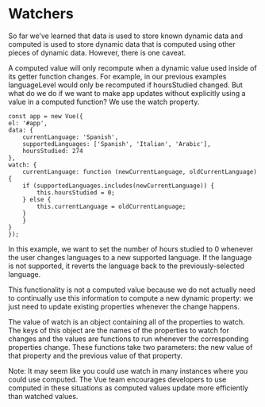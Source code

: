 # Watchers

So far we’ve learned that data is used to store known dynamic data and computed is used to store dynamic data that is computed using other pieces of dynamic data. However, there is one caveat.

A computed value will only recompute when a dynamic value used inside of its getter function changes. For example, in our previous examples languageLevel would only be recomputed if hoursStudied changed. But what do we do if we want to make app updates without explicitly using a value in a computed function? We use the watch property.

    const app = new Vue({
    el: '#app',
    data: {
        currentLanguage: 'Spanish',
        supportedLanguages: ['Spanish', 'Italian', 'Arabic'],
        hoursStudied: 274
    },
    watch: {
        currentLanguage: function (newCurrentLanguage, oldCurrentLanguage) {
        if (supportedLanguages.includes(newCurrentLanguage)) {
            this.hoursStudied = 0;
        } else {
            this.currentLanguage = oldCurrentLanguage;
        }
        }
    }
    });

In this example, we want to set the number of hours studied to 0 whenever the user changes languages to a new supported language. If the language is not supported, it reverts the language back to the previously-selected language.

This functionality is not a computed value because we do not actually need to continually use this information to compute a new dynamic property: we just need to update existing properties whenever the change happens.

The value of watch is an object containing all of the properties to watch. The keys of this object are the names of the properties to watch for changes and the values are functions to run whenever the corresponding properties change. These functions take two parameters: the new value of that property and the previous value of that property.

Note: It may seem like you could use watch in many instances where you could use computed. The Vue team encourages developers to use computed in these situations as computed values update more efficiently than watched values.
